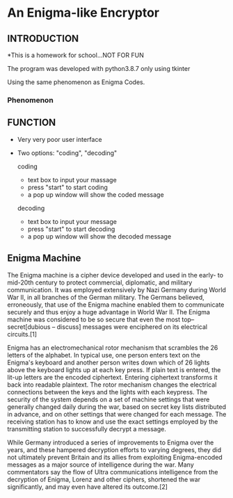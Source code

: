 # An Enigma-like Encryptor
## INTRODUCTION
  *This is a homework for school...NOT FOR FUN
  
  The program was developed with python3.8.7 only using tkinter
  
  Using the same phenomenon as Enigma Codes.
  ### Phenomenon
## FUNCTION
  - Very very poor user interface
  - Two options: "coding", "decoding"
  
    coding
    - text box to input your massage
    - press "start" to start coding
    - a pop up window will show the coded message
    
    decoding
    - text box to input your message
    - press "start" to start decoding
    - a pop up window will show the decoded message
## Enigma Machine
The Enigma machine is a cipher device developed and used in the early- to mid-20th century to protect commercial, diplomatic, and military communication. It was employed extensively by Nazi Germany during World War II, in all branches of the German military. The Germans believed, erroneously, that use of the Enigma machine enabled them to communicate securely and thus enjoy a huge advantage in World War II. The Enigma machine was considered to be so secure that even the most top–secret[dubious – discuss] messages were enciphered on its electrical circuits.[1]

Enigma has an electromechanical rotor mechanism that scrambles the 26 letters of the alphabet. In typical use, one person enters text on the Enigma's keyboard and another person writes down which of 26 lights above the keyboard lights up at each key press. If plain text is entered, the lit-up letters are the encoded ciphertext. Entering ciphertext transforms it back into readable plaintext. The rotor mechanism changes the electrical connections between the keys and the lights with each keypress. The security of the system depends on a set of machine settings that were generally changed daily during the war, based on secret key lists distributed in advance, and on other settings that were changed for each message. The receiving station has to know and use the exact settings employed by the transmitting station to successfully decrypt a message.

While Germany introduced a series of improvements to Enigma over the years, and these hampered decryption efforts to varying degrees, they did not ultimately prevent Britain and its allies from exploiting Enigma-encoded messages as a major source of intelligence during the war. Many commentators say the flow of Ultra communications intelligence from the decryption of Enigma, Lorenz and other ciphers, shortened the war significantly, and may even have altered its outcome.[2]
